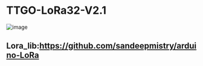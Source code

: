 # TTGO-LoRa32-V2.1
![image](https://github.com/LilyGO/TTGO-LoRa32-V2.1/blob/master/images/T3%20V2.1.jpg)

## Lora_lib:https://github.com/sandeepmistry/arduino-LoRa
